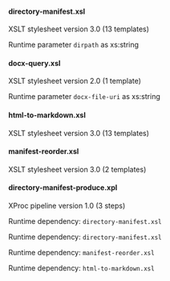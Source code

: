 

#### directory-manifest.xsl

XSLT stylesheet version 3.0 (13 templates)

Runtime parameter ``dirpath`` as xs:string

#### docx-query.xsl

XSLT stylesheet version 2.0 (1 template)

Runtime parameter ``docx-file-uri`` as xs:string

#### html-to-markdown.xsl

XSLT stylesheet version 3.0 (13 templates)

#### manifest-reorder.xsl

XSLT stylesheet version 3.0 (2 templates)

#### directory-manifest-produce.xpl

XProc pipeline version 1.0 (3 steps)

Runtime dependency: `directory-manifest.xsl`

Runtime dependency: `directory-manifest.xsl`

Runtime dependency: `manifest-reorder.xsl`

Runtime dependency: `html-to-markdown.xsl`